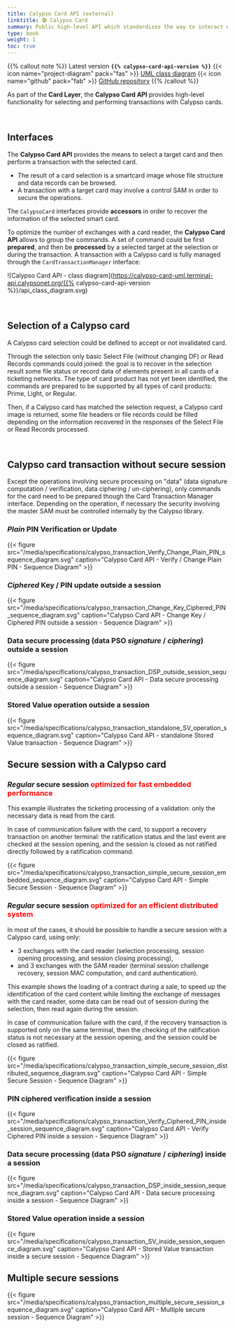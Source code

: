 ```yaml
---
title: Calypso Card API (external)
linktitle: 🟢 Calypso Card
summary: Public high-level API which standardizes the way to interact with a Calypso® product (card, NFC smartphone applet/application, SAM, etc...).
type: book
weight: 1
toc: true
---
```


{{% callout note %}}
Latest version **`{{% calypso-card-api-version %}}`**
<span class="component-metadata">{{< icon name="project-diagram" pack="fas" >}} [UML class diagram](https://calypso-card-uml.terminal-api.calypsonet.org/)</span>
<span class="component-metadata">{{< icon name="github" pack="fab" >}} [GitHub repository](https://github.com/calypsonet/calypsonet-terminal-calypso-card-uml-api/)</span>
{{% /callout %}}

As part of the **Card Layer**, the **Calypso Card API** provides high-level functionality for selecting and performing 
transactions with Calypso cards.

<br>

## Interfaces

The **Calypso Card API** provides the means to select a target card and then perform a transaction with the selected card.
- The result of a card selection is a smartcard image whose file structure and data records can be browsed.
- A transaction with a target card may involve a control SAM in order to secure the operations.

The `CalypsoCard` interfaces provide **accessors** in order to recover the information of the selected smart card.

To optimize the number of exchanges with a card reader, the **Calypso Card API** allows to group the commands.
A set of command could be first **prepared**, and then be **processed** by a selected target at the selection or
during the transaction.
A transaction with a Calypso card is fully managed through the `CardTransactionManager` interface:

![Calypso Card API - class diagram](https://calypso-card-uml.terminal-api.calypsonet.org/{{% calypso-card-api-version %}}/api_class_diagram.svg)

<br>

## Selection of a Calypso card

A Calypso card selection could be defined to accept or not invalidated card.

Through the selection only basic Select File (without changing DF) or Read Records commands could joined: the goal is to
recover in the selection result some file status or record data of elements present in all cards of a ticketing networks.
The type of card product has not yet been identified, the commands are prepared to be supported by all types of card
products: Prime, Light, or Regular.

Then, if a Calypso card has matched the selection request, a Calypso card image is returned, some file headers or file
records could be filled depending on the information recovered in the responses of the Select File or Read Records
processed.

<br>

## Calypso card transaction without secure session

Except the operations involving secure processing on "data" (data signature computation / verification, data ciphering /
un-ciphering), only commands for the card need to be prepared though the Card Transaction Manager interface.
Depending on the operation, if necessary the security involving the master SAM must be controlled internally by the
Calypso library.

### _Plain_ PIN Verification or Update

{{< figure src="/media/specifications/calypso_transaction_Verify_Change_Plain_PIN_sequence_diagram.svg" caption="Calypso Card API - Verify / Change Plain PIN - Sequence Diagram" >}}

### _Ciphered_ Key / PIN update outside a session

{{< figure src="/media/specifications/calypso_transaction_Change_Key_Ciphered_PIN_sequence_diagram.svg" caption="Calypso Card API - Change Key / Ciphered PIN outside a session - Sequence Diagram" >}}

### Data secure processing (data PSO _signature_ / _ciphering_) outside a session

{{< figure src="/media/specifications/calypso_transaction_DSP_outside_session_sequence_diagram.svg" caption="Calypso Card API - Data secure processing outside a session - Sequence Diagram" >}}

### Stored Value operation outside a session

{{< figure src="/media/specifications/calypso_transaction_standalone_SV_operation_sequence_diagram.svg" caption="Calypso Card API - standalone Stored Value transaction - Sequence Diagram" >}}

## Secure session with a Calypso card

### _Regular_ secure session <span style="color: red;">optimized for fast **embedded** performance</span>

This example illustrates the ticketing processing of a validation: only the necessary data is read from the card.

In case of communication failure with the card, to support a recovery transaction on another terminal: the ratification
status and the last event are checked at the session opening, and the session is closed as not ratified directly
followed by a ratification command.

{{< figure src="/media/specifications/calypso_transaction_simple_secure_session_embedded_sequence_diagram.svg" caption="Calypso Card API - Simple Secure Session - Sequence Diagram" >}}

### _Regular_ secure session <span style="color: red;">optimized for an efficient **distributed** system</span>

In most of the cases, it should be possible to handle a secure session with a Calypso card, using only:
- 3 exchanges with the card reader (selection processing, session opening processing, and session closing processing),
- and 3 exchanges with the SAM reader (terminal session challenge recovery, session MAC computation, and card authentication).

This example shows the loading of a contract during a sale, to speed up the identification of the card content while
limiting the exchange of messages with the card reader, some data can be read out of session during the selection,
then read again during the session.

In case of communication failure with the card, if the recovery transaction is supported only on the same terminal,
then the checking of the ratification status is not necessary at the session opening, and the session could be closed as ratified.

{{< figure src="/media/specifications/calypso_transaction_simple_secure_session_distributed_sequence_diagram.svg" caption="Calypso Card API - Simple Secure Session - Sequence Diagram" >}}

### PIN ciphered verification inside a session

{{< figure src="/media/specifications/calypso_transaction_Verify_Ciphered_PIN_inside_session_sequence_diagram.svg" caption="Calypso Card API - Verify Ciphered PIN inside a session - Sequence Diagram" >}}

### Data secure processing (data PSO _signature_ / _ciphering_) inside a session

{{< figure src="/media/specifications/calypso_transaction_DSP_inside_session_sequence_diagram.svg" caption="Calypso Card API - Data secure processing inside a session - Sequence Diagram" >}}

### Stored Value operation inside a session

{{< figure src="/media/specifications/calypso_transaction_SV_inside_session_sequence_diagram.svg" caption="Calypso Card API - Stored Value transaction inside a secure session - Sequence Diagram" >}}

## Multiple secure sessions

{{< figure src="/media/specifications/calypso_transaction_multiple_secure_session_sequence_diagram.svg" caption="Calypso Card API - Multiple secure session - Sequence Diagram" >}}
